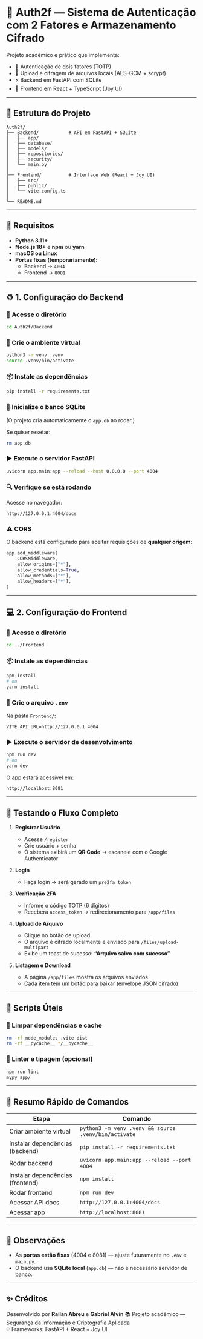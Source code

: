 # 🧩 Auth2f — Sistema de Autenticação com 2 Fatores e Armazenamento Cifrado

Projeto acadêmico e prático que implementa:

- 🔐 Autenticação de dois fatores (TOTP)
- 🧱 Upload e cifragem de arquivos locais (AES-GCM + scrypt)
- ⚡ Backend em FastAPI com SQLite
- 🎨 Frontend em React + TypeScript (Joy UI)

---

## 📁 Estrutura do Projeto

```
Auth2f/
├── Backend/           # API em FastAPI + SQLite
│   ├── app/
│   ├── database/
│   ├── models/
│   ├── repositories/
│   ├── security/
│   └── main.py
│
├── Frontend/          # Interface Web (React + Joy UI)
│   ├── src/
│   ├── public/
│   └── vite.config.ts
│
└── README.md
```

---

## 🚀 Requisitos

- **Python 3.11+**
- **Node.js 18+** e **npm** ou **yarn**
- **macOS ou Linux**
- **Portas fixas (temporariamente):**
  - Backend → `4004`
  - Frontend → `8081`

---

## ⚙️ 1. Configuração do Backend

### 🧭 Acesse o diretório
```bash
cd Auth2f/Backend
```

### 🧱 Crie o ambiente virtual
```bash
python3 -m venv .venv
source .venv/bin/activate
```

### 📦 Instale as dependências
```bash
pip install -r requirements.txt
```

### 🧰 Inicialize o banco SQLite
(O projeto cria automaticamente o `app.db` ao rodar.)

Se quiser resetar:
```bash
rm app.db
```

### ▶️ Execute o servidor FastAPI
```bash
uvicorn app.main:app --reload --host 0.0.0.0 --port 4004
```

### 🔍 Verifique se está rodando
Acesse no navegador:
```
http://127.0.0.1:4004/docs
```

### ⚠️ CORS
O backend está configurado para aceitar requisições de **qualquer origem**:
```python
app.add_middleware(
    CORSMiddleware,
    allow_origins=["*"],
    allow_credentials=True,
    allow_methods=["*"],
    allow_headers=["*"],
)
```

---

## 💻 2. Configuração do Frontend

### 🧭 Acesse o diretório
```bash
cd ../Frontend
```

### 📦 Instale as dependências
```bash
npm install
# ou
yarn install
```

### 🔧 Crie o arquivo `.env`
Na pasta `Frontend/`:

```
VITE_API_URL=http://127.0.0.1:4004
```

### ▶️ Execute o servidor de desenvolvimento
```bash
npm run dev
# ou
yarn dev
```

O app estará acessível em:
```
http://localhost:8081
```

---

## 🧪 Testando o Fluxo Completo

1. **Registrar Usuário**
   - Acesse `/register`
   - Crie usuário + senha
   - O sistema exibirá um **QR Code** → escaneie com o Google Authenticator

2. **Login**
   - Faça login → será gerado um `pre2fa_token`

3. **Verificação 2FA**
   - Informe o código TOTP (6 dígitos)
   - Receberá `access_token` → redirecionamento para `/app/files`

4. **Upload de Arquivo**
   - Clique no botão de upload
   - O arquivo é cifrado localmente e enviado para `/files/upload-multipart`
   - Exibe um toast de sucesso: **“Arquivo salvo com sucesso”**

5. **Listagem e Download**
   - A página `/app/files` mostra os arquivos enviados
   - Cada item tem um botão para baixar (envelope JSON cifrado)

---

## 🧰 Scripts Úteis

### 🧹 Limpar dependências e cache
```bash
rm -rf node_modules .vite dist
rm -rf __pycache__ */__pycache__
```

### 🧪 Linter e tipagem (opcional)
```bash
npm run lint
mypy app/
```

---

## 🧭 Resumo Rápido de Comandos

| Etapa | Comando |
|-------|----------|
| Criar ambiente virtual | `python3 -m venv .venv && source .venv/bin/activate` |
| Instalar dependências (backend) | `pip install -r requirements.txt` |
| Rodar backend | `uvicorn app.main:app --reload --port 4004` |
| Instalar dependências (frontend) | `npm install` |
| Rodar frontend | `npm run dev` |
| Acessar API docs | `http://127.0.0.1:4004/docs` |
| Acessar app | `http://localhost:8081` |

---

## 📌 Observações

- As **portas estão fixas** (4004 e 8081) — ajuste futuramente no `.env` e `main.py`.
- O backend usa **SQLite local** (`app.db`) — não é necessário servidor de banco.

---

## ✨ Créditos

Desenvolvido por **Railan Abreu** e **Gabriel Alvin**
📚 Projeto acadêmico — Segurança da Informação e Criptografia Aplicada  
💡 Frameworks: FastAPI + React + Joy UI
